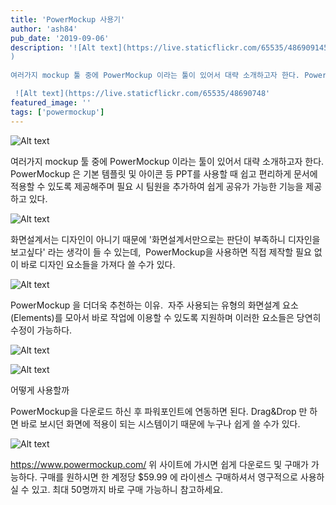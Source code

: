```yaml
---
title: 'PowerMockup 사용기'
author: 'ash84'
pub_date: '2019-09-06'
description: '![Alt text](https://live.staticflickr.com/65535/48690914577_fed50ce155_b.jpg
)
  
여러가지 mockup 툴 중에 PowerMockup 이라는 툴이 있어서 대략 소개하고자 한다. PowerMockup 은 기본 템플릿 및 아이콘 등 PPT를 사용할 때 쉽고 편리하게 문서에 적용할 수 있도록 제공해주며 필요 시 팀원을 추가하여 쉽게 공유가 가능한 기능을 제공하고 있다. 

 ![Alt text](https://live.staticflickr.com/65535/48690748'
featured_image: ''
tags: ['powermockup']
---
```


![Alt text](https://live.staticflickr.com/65535/48690914577_fed50ce155_b.jpg
)
  
여러가지 mockup 툴 중에 PowerMockup 이라는 툴이 있어서 대략 소개하고자 한다. PowerMockup 은 기본 템플릿 및 아이콘 등 PPT를 사용할 때 쉽고 편리하게 문서에 적용할 수 있도록 제공해주며 필요 시 팀원을 추가하여 쉽게 공유가 가능한 기능을 제공하고 있다. 

 ![Alt text](https://live.staticflickr.com/65535/48690748106_789152c3fd_b.jpg)
 

화면설계서는 디자인이 아니기 때문에 '화면설계서만으로는 판단이 부족하니 디자인을 보고싶다' 라는 생각이 들 수 있는데,  PowerMockup을 사용하면 직접 제작할 필요 없이 바로 디자인 요소들을 가져다 쓸 수가 있다. 


 ![Alt text](https://live.staticflickr.com/65535/48690406118_8bf0b4a041_b.jpg)

 
PowerMockup 을 더더욱 추천하는 이유.
​
자주 사용되는 유형의 화면설계 요소(Elements)를 모아서 바로 작업에 이용할 수 있도록 지원하며 이러한 요소들은 당연히 수정이 가능하다. 

 ![Alt text](https://live.staticflickr.com/65535/48690748176_84316d3126_z.jpg)
 

 ![Alt text](https://live.staticflickr.com/65535/48690748241_f6a61f0963_z.jpg)
 

어떻게 사용할까

PowerMockup을 다운로드 하신 후 파워포인트에 연동하면 된다.  Drag&Drop 만 하면 바로 보시던 화면에 적용이 되는 시스템이기 때문에 누구나 쉽게 쓸 수가 있다. 


 ![Alt text](https://live.staticflickr.com/65535/48690782791_660cd41136_z.jpg)


https://www.powermockup.com/ 위 사이트에 가시면 쉽게 다운로드 및 구매가 가능하다. 구매를 원하시면 한 계정당 $59.99 에 라이센스 구매하셔서 영구적으로 사용하실 수 있고. 최대 50명까지 바로 구매 가능하니 참고하세요.
